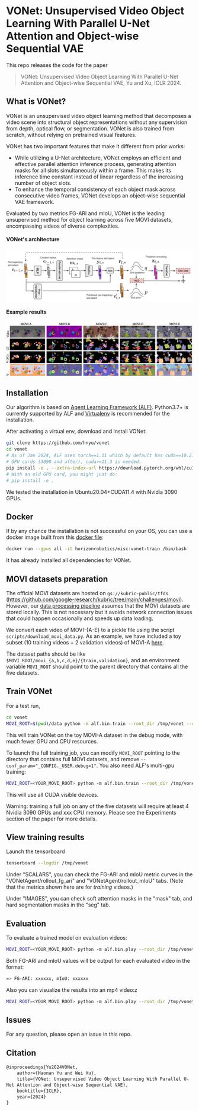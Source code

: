 # VONet: Unsupervised Video Object Learning With Parallel U-Net Attention and Object-wise Sequential VAE

This repo releases the code for the paper

> VONet: Unsupervised Video Object Learning With Parallel U-Net Attention and Object-wise Sequential VAE, Yu and Xu, ICLR 2024.

## What is VONet?

VONet is an unsupervised video object learning method that decomposes a video scene
into structural object representations without any supervision from depth, optical flow,
or segmentation. VONet is also trained from scratch, without relying on pretrained visual
features.

VONet has two important features that make it different from prior works:
- While utilizing a U-Net architecture, VONet employs an efficient and effective parallel attention inference process, generating attention masks for
all slots simultaneously within a frame. This makes its inference time constant instead of linear regardless of
the increasing number of object slots.
- To enhance the temporal consistency of each object mask across consecutive video frames, VONet develops an object-wise sequential VAE framework.

Evaluated by two metrics FG-ARI and mIoU, VONet is the leading unsupervised method for object learning across five MOVI datasets, encompassing videos of diverse complexities.


#### VONet's architecture
![VONet's architecture](images/vonet_architecture.png)

#### Example results
![Results](images/results.png)


## Installation

Our algorithm is based on [Agent Learning Framework (ALF)](https://github.com/HorizonRobotics/alf). Python3.7+ is currently supported by ALF and [Virtualenv](https://virtualenv.pypa.io/en/latest/) is recommended for the installation.

After activating a virtual env, download and install VONet:

```bash
git clone https://github.com/hnyu/vonet
cd vonet
# As of Jan 2024, ALF uses torch==1.11 which by default has cuda==10.2. For recent
# GPU cards (3090 and after), cuda>=11.3 is needed.
pip install -e . --extra-index-url https://download.pytorch.org/whl/cu113
# With an old GPU card, you might just do:
# pip install -e .
```

We tested the installation in Ubuntu20.04+CUDA11.4 with Nvidia 3090 GPUs.

## Docker

If by any chance the installation is not successful on your OS, you can use a
docker image built from this [docker file](docker/Dockerfile):

```bash
docker run --gpus all -it horizonrobotics/misc:vonet-train /bin/bash
```

It has already installed all dependencies for VONet.

## MOVI datasets preparation

The official MOVI datasets are hosted on `gs://kubric-public/tfds` (https://github.com/google-research/kubric/tree/main/challenges/movi). However, our [data processing pipeline](vonet/movi.py) assumes that
the MOVI datasets are stored locally. This is not necessary but it avoids network
connection issues that could happen occasionally and speeds up data loading.

We convert each video of MOVI-{A-E} to a pickle file using the script `scripts/download_movi_data.py`.
As an example, we have included a toy subset (10 training videos + 2 validation videos)
of MOVI-A [here](data/movi_a).

The dataset paths should be like `$MOVI_ROOT/movi_{a,b,c,d,e}/{train,validation}`,
and an environment variable `MOVI_ROOT` should point to the parent directory that
contains all the five datasets.

## Train VONet

For a test run,

```bash
cd vonet
MOVI_ROOT=$(pwd)/data python -m alf.bin.train --root_dir /tmp/vonet --conf vonet/confs/movi_a_exp_conf.py --conf_param="_CONFIG._USER.debug=1"
```

This will train VONet on the toy MOVI-A dataset in the debug mode, with much fewer GPU and CPU resources.

To launch the full training job, you can modify `MOVI_ROOT` pointing to the directory that
contains full MOVI datasets, and remove `--conf_param="_CONFIG._USER.debug=1"`. You also need ALF's multi-gpu training:

```bash
MOVI_ROOT=<YOUR_MOVI_ROOT> python -m alf.bin.train --root_dir /tmp/vonet --conf vonet/confs/movi_a_exp_conf.py --distributed multi-gpu
```

This will use all CUDA visible devices.

Warning: training a full job on any of the five datasets will require at least 4 Nvidia 3090 GPUs and xxx CPU memory. Please
see the Experiments section of the paper for more details.

## View training results

Launch the tensorboard

```bash
tensorboard --logdir /tmp/vonet
```

Under "SCALARS", you can check the FG-ARI and mIoU metric curves in the
"VONetAgent/rollout_fg_ari" and "VONetAgent/rollout_mIoU" tabs. (Note that the
metrics shown here are for *training* videos.)

Under "IMAGES", you can check soft attention masks in the "mask" tab, and
hard segmentation masks in the "seg" tab.

## Evaluation

To evaluate a trained model on evaluation videos:

```bash
MOVI_ROOT=<YOUR_MOVI_ROOT> python -m alf.bin.play --root_dir /tmp/vonet --num_episodes <num_eval_videos> --conf_param="_CONFIG._USER.test=1" --norender
```
Both FG-ARI and mIoU values will be output for each evaluated video in the format:

```bash
=> FG-ARI: xxxxxx, mIoU: xxxxxx
```

Also you can visualize the results into an mp4 video:z

```bash
MOVI_ROOT=<YOUR_MOVI_ROOT> python -m alf.bin.play --root_dir /tmp/vonet --num_episodes <num_eval_videos> --conf_param="_CONFIG._USER.test=1" --record_file /tmp/eval.mp4 --alg_render
```

## Issues
For any question, please open an issue in this repo.

## Citation
```
@inproceedings{Yu2024VONet,
    author={Haonan Yu and Wei Xu},
    title={VONet: Unsupervised Video Object Learning With Parallel U-Net Attention and Object-wise Sequential VAE},
    booktitle={ICLR},
    year={2024}
}
```